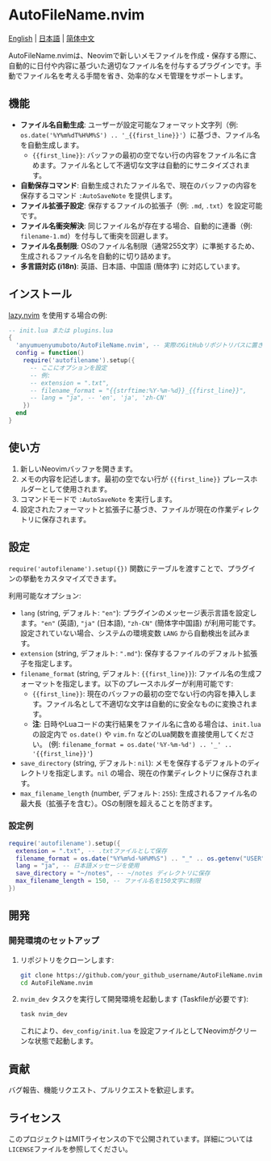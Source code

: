 # AutoFileName.nvim

[English](../README.md) | [日本語](README_ja.md) | [简体中文](README_zh-CN.md)

AutoFileName.nvimは、Neovimで新しいメモファイルを作成・保存する際に、自動的に日付や内容に基づいた適切なファイル名を付与するプラグインです。手動でファイル名を考える手間を省き、効率的なメモ管理をサポートします。

## 機能

*   **ファイル名自動生成**: ユーザーが設定可能なフォーマット文字列（例: `os.date('%Y%m%dT%H%M%S') .. '_{{first_line}}'`）に基づき、ファイル名を自動生成します。
    *   `{{first_line}}`: バッファの最初の空でない行の内容をファイル名に含めます。ファイル名として不適切な文字は自動的にサニタイズされます。
*   **自動保存コマンド**: 自動生成されたファイル名で、現在のバッファの内容を保存するコマンド `:AutoSaveNote` を提供します。
*   **ファイル拡張子設定**: 保存するファイルの拡張子（例: `.md`, `.txt`）を設定可能です。
*   **ファイル名衝突解決**: 同じファイル名が存在する場合、自動的に連番（例: `filename-1.md`）を付与して衝突を回避します。
*   **ファイル名長制限**: OSのファイル名制限（通常255文字）に準拠するため、生成されるファイル名を自動的に切り詰めます。
*   **多言語対応 (i18n)**: 英語、日本語、中国語 (簡体字) に対応しています。

## インストール

[lazy.nvim](https://github.com/folke/lazy.nvim) を使用する場合の例:

```lua
-- init.lua または plugins.lua
{
  'anyumuenyumuboto/AutoFileName.nvim', -- 実際のGitHubリポジトリパスに置き換えてください
  config = function()
    require('autofilename').setup({
      -- ここにオプションを設定
      -- 例:
      -- extension = ".txt",
      -- filename_format = "{{strftime:%Y-%m-%d}}_{{first_line}}",
      -- lang = "ja", -- 'en', 'ja', 'zh-CN'
    })
  end
}
```

## 使い方

1.  新しいNeovimバッファを開きます。
2.  メモの内容を記述します。最初の空でない行が `{{first_line}}` プレースホルダーとして使用されます。
3.  コマンドモードで `:AutoSaveNote` を実行します。
4.  設定されたフォーマットと拡張子に基づき、ファイルが現在の作業ディレクトリに保存されます。

## 設定

`require('autofilename').setup({})` 関数にテーブルを渡すことで、プラグインの挙動をカスタマイズできます。

利用可能なオプション:

*   `lang` (string, デフォルト: `"en"`): プラグインのメッセージ表示言語を設定します。`"en"` (英語), `"ja"` (日本語), `"zh-CN"` (簡体字中国語) が利用可能です。設定されていない場合、システムの環境変数 `LANG` から自動検出を試みます。
*   `extension` (string, デフォルト: `".md"`): 保存するファイルのデフォルト拡張子を指定します。
*   `filename_format` (string, デフォルト: `{{first_line}}`): ファイル名の生成フォーマットを指定します。以下のプレースホルダーが利用可能です:
    *   `{{first_line}}`: 現在のバッファの最初の空でない行の内容を挿入します。ファイル名として不適切な文字は自動的に安全なものに変換されます。
    *   **注**: 日時やLuaコードの実行結果をファイル名に含める場合は、`init.lua` の設定内で `os.date()` や `vim.fn` などのLua関数を直接使用してください。
        (例: `filename_format = os.date('%Y-%m-%d') .. '_' .. '{{first_line}}'`)
*   `save_directory` (string, デフォルト: `nil`): メモを保存するデフォルトのディレクトリを指定します。`nil` の場合、現在の作業ディレクトリに保存されます。
*   `max_filename_length` (number, デフォルト: `255`): 生成されるファイル名の最大長（拡張子を含む）。OSの制限を超えることを防ぎます。

### 設定例

```lua
require('autofilename').setup({
  extension = ".txt", -- .txtファイルとして保存
  filename_format = os.date("%Y%m%d-%H%M%S") .. "_" .. os.getenv("USER") .. "_{{first_line}}",
  lang = "ja", -- 日本語メッセージを使用
  save_directory = "~/notes", -- ~/notes ディレクトリに保存
  max_filename_length = 150, -- ファイル名を150文字に制限
})
```

## 開発

### 開発環境のセットアップ

1.  リポジトリをクローンします:
    ```bash
    git clone https://github.com/your_github_username/AutoFileName.nvim.git
    cd AutoFileName.nvim
    ```
2.  `nvim_dev` タスクを実行して開発環境を起動します (Taskfileが必要です):
    ```bash
    task nvim_dev
    ```
    これにより、`dev_config/init.lua` を設定ファイルとしてNeovimがクリーンな状態で起動します。

## 貢献

バグ報告、機能リクエスト、プルリクエストを歓迎します。

## ライセンス

このプロジェクトはMITライセンスの下で公開されています。詳細については`LICENSE`ファイルを参照してください。
